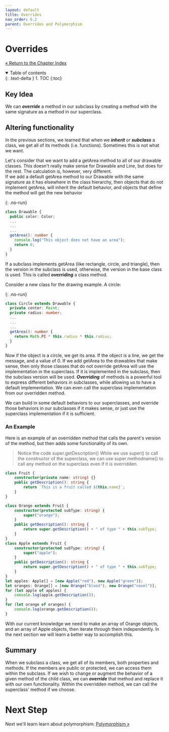 ```yaml
---
layout: default
title: Overrides
nav_order: 6.2
parent: Overrides and Polymorphism
---
```


# Overrides

[&laquo; Return to the Chapter Index](index.md)

<details open markdown="block">
  <summary>
    Table of contents
  </summary>
  {: .text-delta }
1. TOC
{:toc}
</details>

## Key Idea

We can **_override_** a method in our subclass by creating a method with the same signature as a method in our superclass.

## Altering functionality

In the previous sections, we learned that when we **_inherit_** or **_subclass_** a class, we get all of its methods (i.e. functions). Sometimes this is not what we want.

Let's consider that we want to add a getArea method to all of our drawable classes. This doesn't really make sense for Drawable and Line, but does for the rest. The calculation is, however, very different.  
If we add a default getArea method to our Drawable with the same signature as it has elsewhere in the class hierarchy, then objects that do not implement getArea, will inherit the default behavior, and objects that define the method will get the new behavior

{: .no-run}

```typescript
class Drawable {
  public color: Color;
  ...
  ...
  ...
  getArea(): number {
    console.log("This object does not have an area");
    return 0;
  }
}
```

If a subclass implements getArea (like rectangle, circle, and triangle), then the version in the subclass is used, otherwise, the version in the base class is used. This is called **_overriding_** a class method.

Consider a new class for the drawing example. A circle:

{: .no-run}

```typescript
class Circle extends Drawable {
  private center: Point;
  private radius: number;
  ...
  ...
  ...
  getArea(): number {
    return Math.PI * this.radius * this.radius;
  }
}
```

Now if the object is a circle, we get its area. If the object is a line, we get the message, and a value of 0. If we add getArea to the drawables that make sense, then only those classes that do not override getArea will use the implementation in the superclass.
If it is implemented in the subclass, then the subclass version will be used.
**_Overriding_** of methods is a powerful tool to express different behaviors in subclasses, while allowing us to have a default implementation.
We can even call the superclass implementation from our overridden method.

We can build in some default behaviors to our superclasses, and override those behaviors in our subclasses if it makes sense, or just use the superclass implementation if it is sufficient.

### An Example

Here is an example of an overridden method that calls the parent's version of the method, but then adds some functionality of its own.

> Notice the code super.getDescription()
> While we use super() to call the constructor of the superclass, we can use super.methodname() to call any method on the superclass even if it is overridden.

```typescript
class Fruit {
    constructor(private name: string) {}
    public getDescription(): string {
        return `This is a fruit called ${this.name}`;
    }
}

class Orange extends Fruit {
    constructor(protected subType: string) {
        super("orange");
    }
    public getDescription(): string {
        return super.getDescription() + " of type " + this.subType;
    }
}
class Apple extends Fruit {
    constructor(protected subType: string) {
        super("apple");
    }
    public getDescription(): string {
        return super.getDescription() + " of type " + this.subType;
    }
}
let apples: Apple[] = [new Apple("red"), new Apple("green")];
let oranges: Orange[] = [new Orange("blood"), new Orange("navel")];
for (let apple of apples) {
    console.log(apple.getDescription());
}
for (let orange of oranges) {
    console.log(orange.getDescription());
}
```

With our current knowledge we need to make an array of Orange objects, and an array of Apple objects, then iterate through them independently. In the next section we will learn a better way to accomplish this.

## Summary

When we subclass a class, we get all of its members, both properties and methods. If the members are public or protected, we can access them within the subclass. If we wish to change or augment the behavior of a given method of the child class, we can **_override_** that method and replace it with our own functionality. Within the overridden method, we can call the superclass' method if we choose.

# Next Step

Next we'll learn learn about polymorphism: [Polymorphism &raquo;](../6-polymorphism/polymorphism.md)
